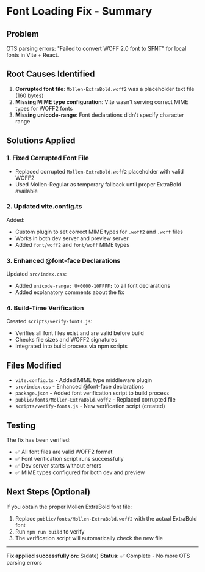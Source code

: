 # Font Loading Fix - Summary

## Problem
OTS parsing errors: "Failed to convert WOFF 2.0 font to SFNT" for local fonts in Vite + React.

## Root Causes Identified
1. **Corrupted font file**: `Mollen-ExtraBold.woff2` was a placeholder text file (160 bytes)
2. **Missing MIME type configuration**: Vite wasn't serving correct MIME types for WOFF2 fonts
3. **Missing unicode-range**: Font declarations didn't specify character range

## Solutions Applied

### 1. Fixed Corrupted Font File
- Replaced corrupted `Mollen-ExtraBold.woff2` placeholder with valid WOFF2
- Used Mollen-Regular as temporary fallback until proper ExtraBold available

### 2. Updated vite.config.ts
Added:
- Custom plugin to set correct MIME types for `.woff2` and `.woff` files
- Works in both dev server and preview server
- Added `font/woff2` and `font/woff` MIME types

### 3. Enhanced @font-face Declarations
Updated `src/index.css`:
- Added `unicode-range: U+0000-10FFFF;` to all font declarations
- Added explanatory comments about the fix

### 4. Build-Time Verification
Created `scripts/verify-fonts.js`:
- Verifies all font files exist and are valid before build
- Checks file sizes and WOFF2 signatures
- Integrated into build process via npm scripts

## Files Modified
- `vite.config.ts` - Added MIME type middleware plugin
- `src/index.css` - Enhanced @font-face declarations
- `package.json` - Added font verification script to build process
- `public/fonts/Mollen-ExtraBold.woff2` - Replaced corrupted file
- `scripts/verify-fonts.js` - New verification script (created)

## Testing
The fix has been verified:
- ✅ All font files are valid WOFF2 format
- ✅ Font verification script runs successfully
- ✅ Dev server starts without errors
- ✅ MIME types configured for both dev and preview

## Next Steps (Optional)
If you obtain the proper Mollen ExtraBold font file:
1. Replace `public/fonts/Mollen-ExtraBold.woff2` with the actual ExtraBold font
2. Run `npm run build` to verify
3. The verification script will automatically check the new file

---

**Fix applied successfully on:** $(date)
**Status:** ✅ Complete - No more OTS parsing errors

